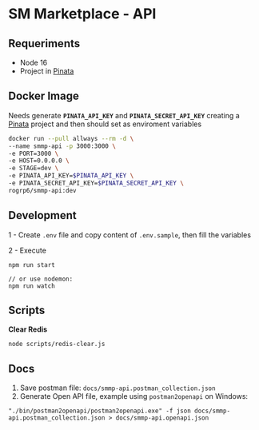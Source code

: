 # SM Marketplace - API

## Requeriments

- Node 16
- Project in [Pinata](https://www.pinata.cloud/) 

## Docker Image 
Needs generate **`PINATA_API_KEY`** and **`PINATA_SECRET_API_KEY`** creating a 
[Pinata](https://www.pinata.cloud/) project and then should set as enviroment variables

```bash
docker run --pull allways --rm -d \
--name smmp-api -p 3000:3000 \
-e PORT=3000 \
-e HOST=0.0.0.0 \
-e STAGE=dev \
-e PINATA_API_KEY=$PINATA_API_KEY \
-e PINATA_SECRET_API_KEY=$PINATA_SECRET_API_KEY \
rogrp6/smmp-api:dev
```

## Development

1 - Create `.env` file and copy content of `.env.sample`, then fill the variables

2 - Execute 
```
npm run start

// or use nodemon: 
npm run watch
```

## Scripts

**Clear Redis**
```
node scripts/redis-clear.js
```

## Docs

1. Save postman file: `docs/smmp-api.postman_collection.json`
2. Generate Open API file, example using `postman2openapi` on Windows: 
``` 
"./bin/postman2openapi/postman2openapi.exe" -f json docs/smmp-api.postman_collection.json > docs/smmp-api.openapi.json 
```
